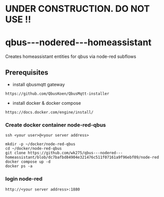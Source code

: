 # UNDER CONSTRUCTION. DO NOT USE !!
# qbus---nodered---homeassistant
Creates homeassistant entities for qbus via node-red subflows

## Prerequisites
- install qbusmqtt gateway
``` 
https://github.com/QbusKoen/QbusMqtt-installer
```
- install docker & docker compose
```
https://docs.docker.com/engine/install/
```
### Create docker container node-red-qbus
`ssh <your user>@<your server address>`

```
mkdir -p ~/docker/node-red-qbus
cd ~/docker/node-red-qbus
git clone https://github.com/wk275/qbus---nodered---homeassistant/blob/dc7bafbd84904e321476c511f07161a9f96ebf09/node-red
docker compose up -d
docker ps -a
```
### login node-red
`http://<your server address>:1880`
